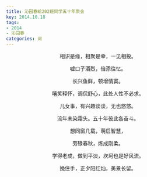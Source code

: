 ```yaml
---
title: 沁园春給202班同学五十年聚会
key: 2014.10.18
tags: 
- 2014
- 沁园春
categories: 词
---
```


<p align="center">相识是缘，相聚是幸，一见相投。
</p>
<p align="center">嘘口子酒烈，倍添往忆。
</p>
<p align="center">长兴鱼鲜，顿增情窦。
</p>
<p align="center">嘻笑释怀，调侃舒心，此处人性不必求。
</p>
<p align="center">儿女事，有兴趣谈谈，无也悠悠。
</p>
<p align="center">流年未染霜头。五十年彼此各奋斗。
</p>
<p align="center">想同窗几载，萌启智慧，
</p>
<p align="center">劳碌春秋，炼成刚柔。
</p>
<p align="center">学得老成，做到平淡，坎坷也是好风流。
</p>
<p align="center">挽住手，正夕阳红灿，美景长留。
</p>
